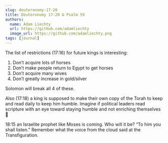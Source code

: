 ```yaml
---
slug: deuteronomy-17-20
title: Deuteronomy 17-20 & Psalm 59
authors:
  name: Adam Liechty
  url: https://github.com/adamliechty
  image_url: https://github.com/adamliechty.png
tags: [journal]
---
```


The list of restrictions (17:16) for future kings is interesting:

1. Don’t acquire lots of horses
2. Don’t make people return to Egypt to get horses
3. Don’t acquire many wives
4. Don’t greatly increase in gold/silver

Solomon will break all 4 of these.

Also (17:18) a king is supposed to make their own copy of the Torah to keep and read daily to keep him humble. Imagine if political leaders read scripture with an eye toward staying humble and not enriching themselves 😬

18:15 an Israelite prophet like Moses is coming. Who will it be? “To him you shall listen.” Remember what the voice from the cloud said at the Transfiguration.
